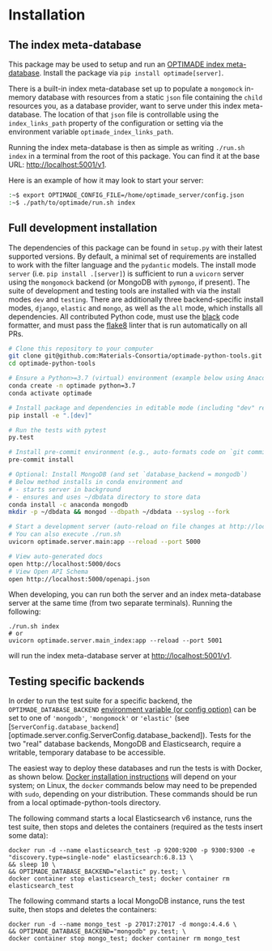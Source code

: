 # Installation

## The index meta-database

This package may be used to setup and run an [OPTIMADE index meta-database](https://github.com/Materials-Consortia/OPTIMADE/blob/develop/optimade.rst#index-meta-database).
Install the package via `pip install optimade[server]`.

There is a built-in index meta-database set up to populate a `mongomock` in-memory database with resources from a static `json` file containing the `child` resources you, as a database provider, want to serve under this index meta-database. The location of that `json` file is controllable using the `index_links_path` property of the configuration or setting via the environment variable `optimade_index_links_path`.

Running the index meta-database is then as simple as writing `./run.sh index` in a terminal from the root of this package.
You can find it at the base URL: <http://localhost:5001/v1>.

Here is an example of how it may look to start your server:

```sh
:~$ export OPTIMADE_CONFIG_FILE=/home/optimade_server/config.json
:~$ ./path/to/optimade/run.sh index
```

## Full development installation

The dependencies of this package can be found in `setup.py` with their latest supported versions.
By default, a minimal set of requirements are installed to work with the filter language and the `pydantic` models.
The install mode `server` (i.e. `pip install .[server]`) is sufficient to run a `uvicorn` server using the `mongomock` backend (or MongoDB with `pymongo`, if present).
The suite of development and testing tools are installed with via the install modes `dev` and `testing`.
There are additionally three backend-specific install modes, `django`, `elastic` and `mongo`, as well as the `all` mode, which installs all dependencies.
All contributed Python code, must use the [black](https://github.com/ambv/black) code formatter, and must pass the [flake8](http://flake8.pycqa.org/en/latest/) linter that is run automatically on all PRs.

```sh
# Clone this repository to your computer
git clone git@github.com:Materials-Consortia/optimade-python-tools.git
cd optimade-python-tools

# Ensure a Python>=3.7 (virtual) environment (example below using Anaconda/Miniconda)
conda create -n optimade python=3.7
conda activate optimade

# Install package and dependencies in editable mode (including "dev" requirements).
pip install -e ".[dev]"

# Run the tests with pytest
py.test

# Install pre-commit environment (e.g., auto-formats code on `git commit`)
pre-commit install

# Optional: Install MongoDB (and set `database_backend = mongodb`)
# Below method installs in conda environment and
# - starts server in background
# - ensures and uses ~/dbdata directory to store data
conda install -c anaconda mongodb
mkdir -p ~/dbdata && mongod --dbpath ~/dbdata --syslog --fork

# Start a development server (auto-reload on file changes at http://localhost:5000
# You can also execute ./run.sh
uvicorn optimade.server.main:app --reload --port 5000

# View auto-generated docs
open http://localhost:5000/docs
# View Open API Schema
open http://localhost:5000/openapi.json
```

When developing, you can run both the server and an index meta-database server at the same time (from two separate terminals).
Running the following:

```shell
./run.sh index
# or
uvicorn optimade.server.main_index:app --reload --port 5001
```

will run the index meta-database server at <http://localhost:5001/v1>.

## Testing specific backends

In order to run the test suite for a specific backend, the
`OPTIMADE_DATABASE_BACKEND` [environment variable (or config
option)](https://www.optimade.org/optimade-python-tools/configuration/) can be
set to one of `'mongodb'`, `'mongomock'` or `'elastic'` (see
[`ServerConfig.database_backend`][optimade.server.config.ServerConfig.database_backend]).
Tests for the two "real" database backends, MongoDB and Elasticsearch, require a writable, temporary database to be accessible.

The easiest way to deploy these databases and run the tests is with Docker, as shown below.
[Docker installation instructions](https://docs.docker.com/engine/install/) will depend on your system; on Linux, the `docker` commands below may need to be prepended with `sudo`, depending on your distribution.
These commands should be run from a local optimade-python-tools directory.

The following command starts a local Elasticsearch v6 instance, runs the test suite, then stops and deletes the containers (required as the tests insert some data):
```shell
docker run -d --name elasticsearch_test -p 9200:9200 -p 9300:9300 -e "discovery.type=single-node" elasticsearch:6.8.13 \
&& sleep 10 \
&& OPTIMADE_DATABASE_BACKEND="elastic" py.test; \
docker container stop elasticsearch_test; docker container rm elasticsearch_test
```

The following command starts a local MongoDB instance, runs the test suite, then stops and deletes the containers:
```shell
docker run -d --name mongo_test -p 27017:27017 -d mongo:4.4.6 \
&& OPTIMADE_DATABASE_BACKEND="mongodb" py.test; \
docker container stop mongo_test; docker container rm mongo_test
```
